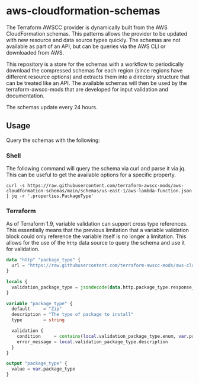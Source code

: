 # aws-cloudformation-schemas

The Terraform AWSCC provider is dynamically built from the AWS CloudFormation schemas.  This patterns allows the provider to be updated with new resource and data source types quickly.  The schemas are not available as part of an API, but can be queries via the AWS CLI or downloaded from AWS.

This repository is a store for the schemas with a workflow to periodically download the compressed schemas for each region (since regions have different resource options) and extracts them into a directory structure that can be treated like an API.  The available schemas will then be used by the terraform-awscc-mods that are developed for input validation and documentation.

The schemas update every 24 hours.

## Usage

Query the schemas with the following:

### Shell

The following command will query the schema via curl and parse it via jq.  This can be useful to get the available options for a specific property.

```shell
curl -s https://raw.githubusercontent.com/terraform-awscc-mods/aws-cloudformation-schemas/main/schemas/us-east-1/aws-lambda-function.json | jq -r '.properties.PackageType'
```

### Terraform

As of Terraform 1.9, variable validation can support cross type references.  This essentially means that the previous limitation that a variable validation block could only reference the variable itself is no longer a limitation.  This allows for the use of the `http` data source to query the schema and use it for validation.

```terraform
data "http" "package_type" {
  url = "https://raw.githubusercontent.com/terraform-awscc-mods/aws-cloudformation-schemas/main/schemas/us-east-1/aws-lambda-function.json"
}

locals {
  validation_package_type = jsondecode(data.http.package_type.response_body).properties.PackageType
}

variable "package_type" {
  default     = "Zip"
  description = "The type of package to install"
  type        = string

  validation {
    condition     = contains(local.validation_package_type.enum, var.package_type)
    error_message = local.validation_package_type.description
  }
}

output "package_type" {
  value = var.package_type
}
```
